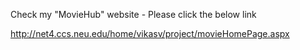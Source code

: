 Check my "MovieHub" website - Please click the below link 

http://net4.ccs.neu.edu/home/vikasv/project/movieHomePage.aspx
